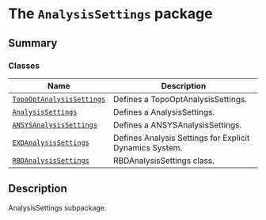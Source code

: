 # The `AnalysisSettings` package

<a id="summary"></a>

## Summary

### Classes

| Name | Description |
|-----------------------------------------------------------------------------------|---------------------------------------------------------|
| [`TopoOptAnalysisSettings`](TopoOptAnalysisSettings.md#TopoOptAnalysisSettings)   | Defines a TopoOptAnalysisSettings.                      |
| [`AnalysisSettings`](AnalysisSettings.md#AnalysisSettings)                        | Defines a AnalysisSettings.                             |
| [`ANSYSAnalysisSettings`](ANSYSAnalysisSettings.md#ANSYSAnalysisSettings)         | Defines a ANSYSAnalysisSettings.                        |
| [`EXDAnalysisSettings`](EXDAnalysisSettings.md#EXDAnalysisSettings)               | Defines Analysis Settings for Explicit Dynamics System. |
| [`RBDAnalysisSettings`](RBDAnalysisSettings.md#RBDAnalysisSettings)               | RBDAnalysisSettings class.                              |

<a id="description"></a>

## Description

AnalysisSettings subpackage.

<!-- !! processed by numpydoc !! -->
